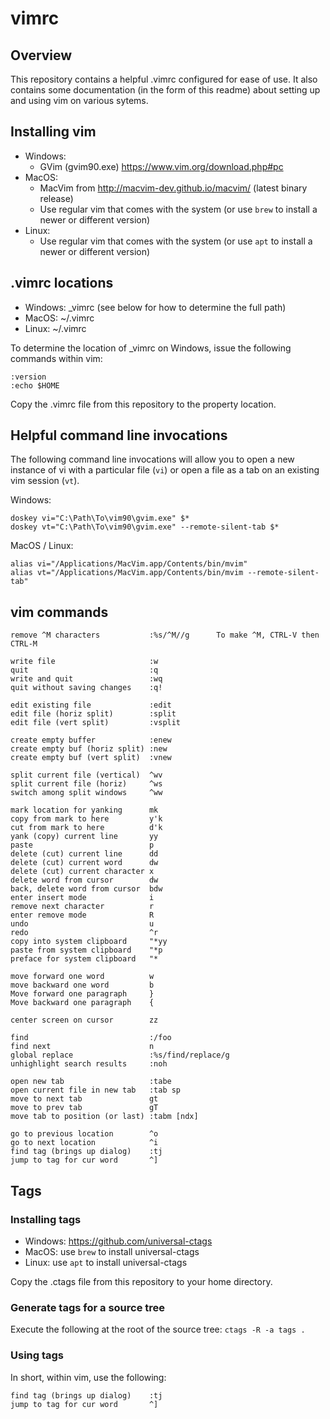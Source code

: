 # vimrc

## Overview

This repository contains a helpful .vimrc configured for ease of use. It also contains some documentation (in the form of this readme) about setting up and using vim on various sytems.

## Installing vim

- Windows:
  - GVim (gvim90.exe) https://www.vim.org/download.php#pc
- MacOS:
  - MacVim from http://macvim-dev.github.io/macvim/ (latest binary release)
  - Use regular vim that comes with the system (or use `brew` to install a newer or different version)
- Linux:
  - Use regular vim that comes with the system (or use `apt` to install a newer or different version)

## .vimrc locations 

- Windows: _vimrc (see below for how to determine the full path)
- MacOS: ~/.vimrc
- Linux: ~/.vimrc

To determine the location of _vimrc on Windows, issue the following commands within vim:

```
:version
:echo $HOME
```

Copy the .vimrc file from this repository to the property location.

## Helpful command line invocations

The following command line invocations will allow you to open a new instance of vi with a particular file (`vi`) or open a file as a tab on an existing vim session (`vt`).

Windows:
```
doskey vi="C:\Path\To\vim90\gvim.exe" $* 
doskey vt="C:\Path\To\vim90\gvim.exe" --remote-silent-tab $* 
```

MacOS / Linux:
```
alias vi="/Applications/MacVim.app/Contents/bin/mvim"
alias vt="/Applications/MacVim.app/Contents/bin/mvim --remote-silent-tab"
```

## vim commands

```
remove ^M characters           :%s/^M//g      To make ^M, CTRL-V then CTRL-M

write file                     :w
quit                           :q
write and quit                 :wq
quit without saving changes    :q! 

edit existing file             :edit
edit file (horiz split)        :split
edit file (vert split)         :vsplit

create empty buffer            :enew
create empty buf (horiz split) :new
create empty buf (vert split)  :vnew

split current file (vertical)  ^wv
split current file (horiz)     ^ws
switch among split windows     ^ww

mark location for yanking      mk
copy from mark to here         y'k
cut from mark to here          d'k
yank (copy) current line       yy
paste                          p
delete (cut) current line      dd
delete (cut) current word      dw
delete (cut) current character x
delete word from cursor        dw
back, delete word from cursor  bdw
enter insert mode              i
remove next character          r
enter remove mode              R
undo                           u
redo                           ^r
copy into system clipboard     "*yy
paste from system clipboard    "*p
preface for system clipboard   "*

move forward one word          w
move backward one word         b
Move forward one paragraph     }
Move backward one paragraph    {

center screen on cursor        zz

find                           :/foo
find next                      n
global replace                 :%s/find/replace/g
unhighlight search results     :noh

open new tab                   :tabe
open current file in new tab   :tab sp
move to next tab               gt
move to prev tab               gT
move tab to position (or last) :tabm [ndx] 

go to previous location        ^o
go to next location            ^i
find tag (brings up dialog)    :tj
jump to tag for cur word       ^]
```

## Tags

### Installing tags

- Windows: https://github.com/universal-ctags
- MacOS: use `brew` to install universal-ctags
- Linux: use `apt` to install universal-ctags

Copy the .ctags file from this repository to your home directory.

### Generate tags for a source tree

Execute the following at the root of the source tree: `ctags -R -a tags .`

### Using tags

In short, within vim, use the following:

```
find tag (brings up dialog)    :tj
jump to tag for cur word       ^]
```
